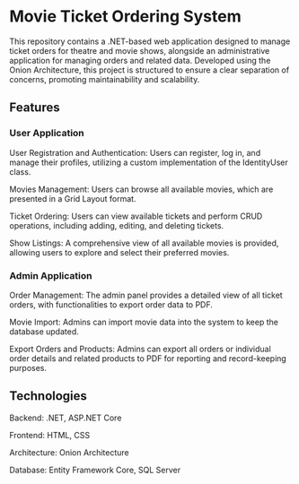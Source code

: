 # Movie Ticket Ordering System

This repository contains a .NET-based web application designed to manage ticket orders for theatre and movie shows, alongside an administrative application for managing orders and related data. Developed using the Onion Architecture, this project is structured to ensure a clear separation of concerns, promoting maintainability and scalability.

## Features

### User Application
User Registration and Authentication: Users can register, log in, and manage their profiles, utilizing a custom implementation of the IdentityUser class.

Movies Management: Users can browse all available movies, which are presented in a Grid Layout format.

Ticket Ordering: Users can view available tickets and perform CRUD operations, including adding, editing, and deleting tickets.

Show Listings: A comprehensive view of all available movies is provided, allowing users to explore and select their preferred movies.
### Admin Application

Order Management: The admin panel provides a detailed view of all ticket orders, with functionalities to export order data to PDF.

Movie Import: Admins can import movie data into the system to keep the database updated.

Export Orders and Products: Admins can export all orders or individual order details and related products to PDF for reporting and record-keeping purposes.

## Technologies

Backend: .NET, ASP.NET Core

Frontend: HTML, CSS

Architecture: Onion Architecture

Database: Entity Framework Core, SQL Server

